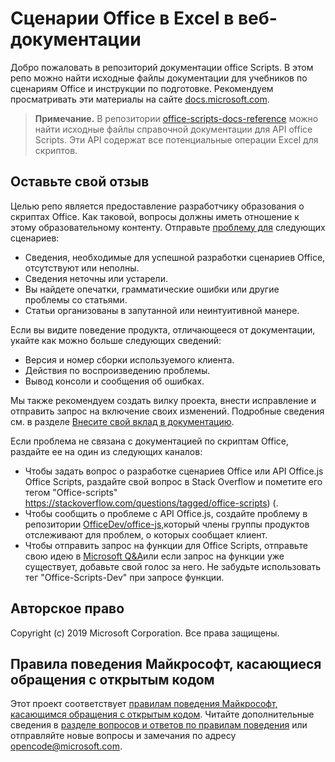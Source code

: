 # <a name="office-scripts-in-excel-on-the-web-documentation"></a>Сценарии Office в Excel в веб-документации

Добро пожаловать в репозиторий документации office Scripts. В этом репо можно найти исходные файлы документации для учебников по сценариям Office и инструкции по подготовке. Рекомендуем просматривать эти материалы на сайте [docs.microsoft.com](https://docs.microsoft.com/office/dev/scripts).

> **Примечание.** В репозитории [office-scripts-docs-reference](https://github.com/OfficeDev/office-scripts-docs-reference) можно найти исходные файлы справочной документации для API office Scripts. Эти API содержат все потенциальные операции Excel для скриптов.

## <a name="give-us-your-feedback"></a>Оставьте свой отзыв

Целью репо является предоставление разработчику образования о скриптах Office. Как таковой, вопросы должны иметь отношение к этому образовательному контенту. Отправьте [проблему для](https://github.com/OfficeDev/office-scripts-docs/issues) следующих сценариев:

- Сведения, необходимые для успешной разработки сценариев Office, отсутствуют или неполны.
- Сведения неточны или устарели.
- Вы найдете опечатки, грамматические ошибки или другие проблемы со статьями.
- Статьи организованы в запутанной или неинтуитивной манере.

Если вы видите поведение продукта, отличающееся от документации, укайте как можно больше следующих сведений:

- Версия и номер сборки используемого клиента.
- Действия по воспроизведению проблемы.
- Вывод консоли и сообщения об ошибках.

Мы также рекомендуем создать вилку проекта, внести исправление и отправить запрос на включение своих изменений. Подробные сведения см. в разделе [Внесите свой вклад в документацию](Contributing.md).

Если проблема не связана с документацией по скриптам Office, раздайте ее на один из следующих каналов:

- Чтобы задать вопрос о разработке сценариев Office или API Office.js Office Scripts, раздайте свой вопрос в Stack Overflow и пометите его тегом "Office-scripts" https://stackoverflow.com/questions/tagged/office-scripts) (.
- Чтобы сообщить о проблеме с API Office.js, создайте проблему в репозитории [OfficeDev/office-js,](https://github.com/OfficeDev/office-js)который члены группы продуктов отслеживают для проблем, о которых сообщает клиент.
- Чтобы отправить запрос на функции для Office Scripts, отправьте свою идею в [Microsoft Q&A](https://docs.microsoft.com/answers/products/m365)или если запрос на функции уже существует, добавьте свой голос за него. Не забудьте использовать тег "Office-Scripts-Dev" при запросе функции.

## <a name="copyright"></a>Авторское право

Copyright (c) 2019 Microsoft Corporation. Все права защищены.

## <a name="microsoft-open-source-code-of-conduct"></a>Правила поведения Майкрософт, касающиеся обращения с открытым кодом

Этот проект соответствует [правилам поведения Майкрософт, касающимся обращения с открытым кодом](https://opensource.microsoft.com/codeofconduct/). Читайте дополнительные сведения в [разделе вопросов и ответов по правилам поведения](https://opensource.microsoft.com/codeofconduct/faq/) или отправляйте новые вопросы и замечания по адресу [opencode@microsoft.com](mailto:opencode@microsoft.com).
